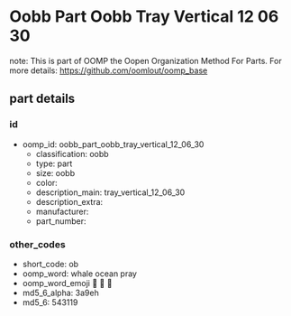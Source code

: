 # Oobb Part Oobb Tray Vertical 12 06 30  

note: This is part of OOMP the Oopen Organization Method For Parts. For more details: https://github.com/oomlout/oomp_base

##  part details





### id
* oomp_id: oobb_part_oobb_tray_vertical_12_06_30
  * classification: oobb
  * type: part
  * size: oobb
  * color: 
  * description_main: tray_vertical_12_06_30
  * description_extra: 
  * manufacturer: 
  * part_number: 

### other_codes
* short_code: ob
* oomp_word: whale ocean pray
* oomp_word_emoji :whale: :ocean: :pray:
* md5_6_alpha: 3a9eh
* md5_6: 543119